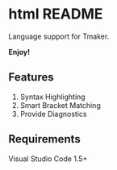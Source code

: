# html README

Language support for Tmaker.

**Enjoy!**

## Features

1. Syntax Highlighting
1. Smart Bracket Matching
1. Provide Diagnostics

## Requirements

Visual Studio Code 1.5+


